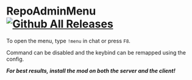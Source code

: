 # RepoAdminMenu [![Github All Releases](https://img.shields.io/github/downloads/proferabg/RepoAdminMenu/total.svg)]()

To open the menu, type `!menu` in chat or press `F8`.

Command can be disabled and the keybind can be remapped using the config.

***For best results, install the mod on both the server and the client!***
